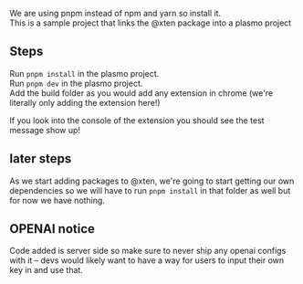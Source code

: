 We are using pnpm instead of npm and yarn so install it.\
This is a sample project that links the @xten package into a plasmo project

## Steps

Run `pnpm install` in the plasmo project.\
Run `pnpm dev` in the plasmo project.\
Add the build folder as you would add any extension in chrome (we're literally only adding the extension here!)

If you look into the console of the extension you should see the test message show up!

## later steps
As we start adding packages to @xten, we're going to start getting our own dependencies so we will have to run `pnpm install` in that folder as well but for now we have nothing.


## OPENAI notice
Code added is server side so make sure to never ship any openai configs with it – devs would likely want to have a way for users to input their own key in and use that.
